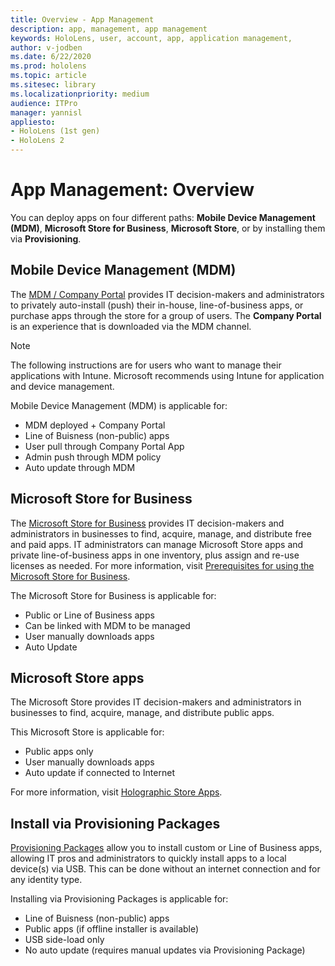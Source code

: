```yaml
---
title: Overview - App Management
description: app, management, app management
keywords: HoloLens, user, account, app, application management,
author: v-jodben
ms.date: 6/22/2020
ms.prod: hololens
ms.topic: article 
ms.sitesec: library
ms.localizationpriority: medium
audience: ITPro
manager: yannisl
appliesto:
- HoloLens (1st gen)
- HoloLens 2
---
```


# App Management: Overview

You can deploy apps on four different paths: **Mobile Device Management (MDM)**, **Microsoft Store for Business**, **Microsoft Store**, or by installing them via **Provisioning**. 

## Mobile Device Management (MDM)

The [MDM / Company Portal](AppDeploy-Intune.md) provides IT decision-makers and administrators to privately auto-install (push) their in-house, line-of-business apps, or purchase apps through the store for a group of users. The **Company Portal** is an experience that is downloaded via the MDM channel.

> [!NOTE] 
> The following instructions are for users who want to manage their applications with Intune. Microsoft recommends using Intune for application and device management.
	
Mobile Device Management (MDM) is applicable for: 
* MDM deployed + Company Portal 
* Line of Buisness (non-public) apps
* User pull through Company Portal App
* Admin push through MDM policy
* Auto update through MDM

## Microsoft Store for Business

The [Microsoft Store for Business](AppDeploy-StoreforBusiness.md) provides IT decision-makers and administrators in businesses to find, acquire, manage, and distribute free and paid apps. IT administrators can manage Microsoft Store apps and private line-of-business apps in one inventory, plus assign and re-use licenses as needed. For more information, visit [Prerequisites for using the Microsoft Store for Business](https://docs.microsoft.com/microsoft-store/prerequisites-microsoft-store-for-business).
	
The Microsoft Store for Business is applicable for: 
* Public or Line of Business apps
* Can be linked with MDM to be managed
* User manually downloads apps
* Auto Update

## Microsoft Store apps

The Microsoft Store provides IT decision-makers and administrators in businesses to find, acquire, manage, and distribute public apps.
	
This Microsoft Store is applicable for: 
* Public apps only
* User manually downloads apps
* Auto update if connected to Internet

For more information, visit [Holographic Store Apps](https://docs.microsoft.com/hololens/holographic-store-apps).

## Install via Provisioning Packages

[Provisioning Packages](AppDeploy-ProvisioningPackage.md) allow you to install custom or Line of Business apps, allowing IT pros and administrators to quickly install apps to a local device(s) via USB. This can be done without an internet connection and for any identity type.
	
Installing via Provisioning Packages is applicable for: 
* Line of Buisness (non-public) apps
* Public apps (if offline installer is available)
* USB side-load only
* No auto update (requires manual updates via Provisioning Package)
